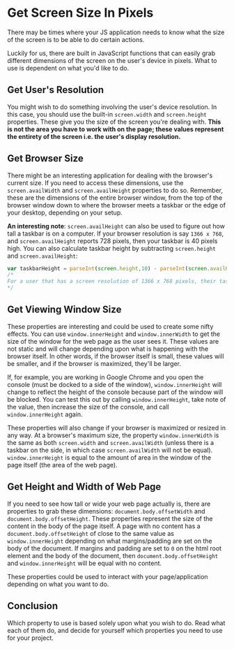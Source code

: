 # Get Screen Size In Pixels

There may be times where your JS application needs to know what the size of the screen is to be able to do certain actions.

Luckily for us, there are built in JavaScript functions that can easily grab different dimensions of the screen on the user's device in pixels. What to use is dependent on what you'd like to do.

## Get User's Resolution

You might wish to do something involving the user's device resolution. In this case, you should use the built-in `screen.width` and `screen.height` properties. These give you the size of the screen you're dealing with. **This is not the area you have to work with on the page; these values represent the entirety of the screen i.e. the user's display resolution.**

## Get Browser Size

There might be an interesting application for dealing with the browser's current size. If you need to access these dimensions, use the `screen.availWidth` and `screen.availHeight` properties to do so. Remember, these are the dimensions of the entire browser window, from the top of the browser window down to where the browser meets a taskbar or the edge of your desktop, depending on your setup.

**An interesting note**: `screen.availHeight` can also be used to figure out how tall a taskbar is on a computer. If your browser resolution is say `1366 x 768`, and `screen.availHeight` reports 728 pixels, then your taskbar is 40 pixels high. You can also calculate taskbar height by subtracting `screen.height` and `screen.availHeight`:

```javascript
var taskbarHeight = parseInt(screen.height,10) - parseInt(screen.availHeight,10) + " pixels";
/*
For a user that has a screen resolution of 1366 x 768 pixels, their taskbar is likely 40 pixels if using Windows 10 with no added accessibility features.
*/
```

## Get Viewing Window Size

These properties are interesting and could be used to create some nifty effects. You can use `window.innerHeight` and `window.innerWidth` to get the size of the window for the web page as the user sees it. These values are not static and will change depending upon what is happening with the browser itself. In other words, if the browser itself is small, these values will be smaller, and if the browser is maximized, they'll be larger.

If, for example, you are working in Google Chrome and you open the console (must be docked to a side of the window), `window.innerHeight` will change to reflect the height of the console because part of the window will be blocked. You can test this out by calling `window.innerHeight`, take note of the value, then increase the size of the console, and call `window.innerHeight` again.

These properties will also change if your browser is maximized or resized in any way. At a browser's maximum size, the property `window.innerWidth` is the same as both `screen.width` and `screen.availWidth` (unless there is a taskbar on the side, in which case `screen.availWidth` will not be equal). `window.innerHeight` is equal to the amount of area in the window of the page itself (the area of the web page).

## Get Height and Width of Web Page

If you need to see how tall or wide your web page actually is, there are properties to grab these dimensions: `document.body.offsetWidth` and `document.body.offsetHeight`. These properties represent the size of the content in the body of the page itself. A page with no content has a `document.body.offsetHeight` of close to the same value as `window.innerHeight` depending on what margins/padding are set on the body of the document. If margins and padding are set to `0` on the html root element and the body of the document, then `document.body.offsetHeight` and `window.innerHeight` will be equal with no content.

These properties could be used to interact with your page/application depending on what you want to do.

## Conclusion

Which property to use is based solely upon what you wish to do. Read what each of them do, and decide for yourself which properties you need to use for your project.
